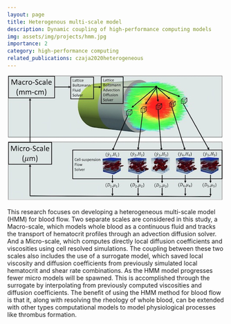 ```yaml
---
layout: page
title: Heterogenous multi-scale model
description: Dynamic coupling of high-performance computing models
img: assets/img/projects/hmm.jpg
importance: 2
category: high-performance computing
related_publications: czaja2020heterogeneous
---
```


![Outline of the performance model.](/assets/img/projects/hmm.jpg)


This research focuses on developing a heterogeneous multi-scale model (HMM) for blood flow. Two separate scales are considered in this study, a Macro-scale, which models whole blood as a continuous fluid and tracks the transport of hematocrit profiles through an advection diffusion solver. And a Micro-scale, which computes directly local diffusion coefficients and viscosities using cell resolved simulations. The coupling between these two scales also includes the use of a surrogate model, which saved local viscosity and diffusion coefficients from previously simulated local hematocrit and shear rate combinations. As the HMM model progresses fewer micro models will be spawned. This is accomplished through the surrogate by interpolating from previously computed viscosities and diffusion coefficients. The benefit of using the HMM method for blood flow is that it, along with resolving the rheology of whole blood, can be extended with other types computational models to model physiological processes like thrombus formation.